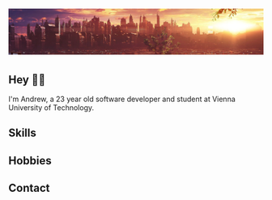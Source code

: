<h1 align="center"  background-color: #b9daeb webkit-box-shadow: 0 0 10px 10px #b9daeb moz-box-shadow: 0 0 10px 10px #b9daeb box-shadow: 0 0 10px 10px #b9daeb>
  <img src="https://raw.githubusercontent.com/pache43/pache43/master/wallpaper2.png" alt="Wallpaper" />
</h1>

## Hey 👋🏼
I'm Andrew, a 23 year old software developer and student at Vienna University of Technology. 

## Skills

## Hobbies


## Contact

